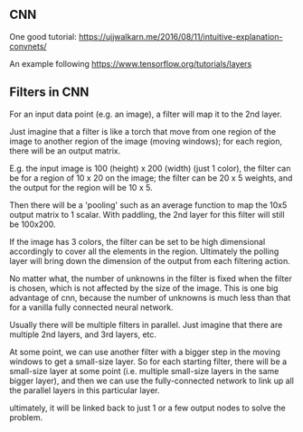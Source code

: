 CNN
------------------------

One good tutorial: https://ujjwalkarn.me/2016/08/11/intuitive-explanation-convnets/

An example following https://www.tensorflow.org/tutorials/layers


Filters in CNN
---------------------------

For an input data point (e.g. an image), a filter will map it to the 2nd layer.

Just imagine that a filter is like a torch that move from one region of the image to another region of the image (moving windows);
for each region, there will be an output matrix.

E.g. the input image is 100 (height) x 200 (width) (just 1 color), the filter can be for a region of 10 x 20 on the image;
the filter can be 20 x 5 weights, and the output for the region will be 10 x 5.

Then there will be a 'pooling' such as an average function to map the 10x5 output matrix to 1 scalar. 
With paddling, the 2nd layer for this filter will still be 100x200.

If the image has 3 colors, the filter can be set to be high dimensional accordingly to cover all the elements in the region.
Ultimately the polling layer will bring down the dimension of the output from each filtering action.

No matter what, the number of unknowns in the filter is fixed when the filter is chosen, which is not affected by the size of the image.
This is one big advantage of cnn, because the number of unknowns is much less than that for a vanilla fully connected neural network.

Usually there will be multiple filters in parallel.
Just imagine that there are multiple 2nd layers, and 3rd layers, etc.

At some point, we can use another filter with a bigger step in the moving windows to get a small-size layer.
So for each starting filter, there will be a small-size layer at some point (i.e. multiple small-size layers in the same bigger layer),
and then we can use the fully-connected network to link up all the parallel layers in this particular layer.

ultimately, it will be linked back to just 1 or a few output nodes to solve the problem.
